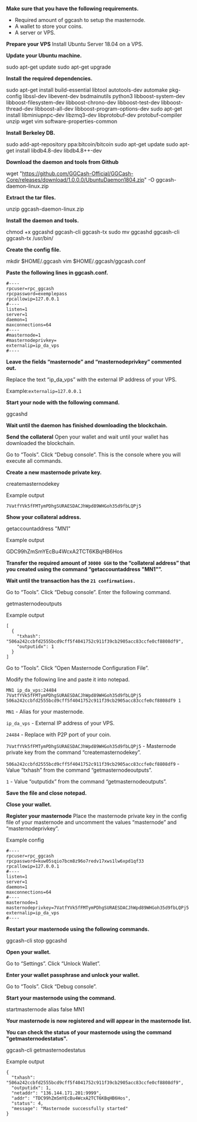 **Make sure that you have the following requirements.**

- Required amount of ggcash to setup the masternode.
- A wallet to store your coins.
- A server or VPS.


**Prepare your VPS**
Install Ubuntu Server 18.04 on a VPS.

**Update your Ubuntu machine.**

sudo apt-get update
sudo apt-get upgrade

**Install the required dependencies.**

sudo apt-get install build-essential libtool autotools-dev automake pkg-config libssl-dev libevent-dev bsdmainutils python3 libboost-system-dev libboost-filesystem-dev libboost-chrono-dev libboost-test-dev libboost-thread-dev libboost-all-dev libboost-program-options-dev
sudo apt-get install libminiupnpc-dev libzmq3-dev libprotobuf-dev protobuf-compiler unzip wget vim software-properties-common

**Install Berkeley DB.**

sudo add-apt-repository ppa:bitcoin/bitcoin
sudo apt-get update
sudo apt-get install libdb4.8-dev libdb4.8++-dev

**Download the daemon and tools from Github**

wget "https://github.com/GGCash-Official/GGCash-Core/releases/download/1.0.0.0/UbuntuDaemon1804.zip" -O ggcash-daemon-linux.zip

**Extract the tar files.**

unzip ggcash-daemon-linux.zip

**Install the daemon and tools.**

chmod +x ggcashd ggcash-cli ggcash-tx
sudo mv ggcashd ggcash-cli ggcash-tx /usr/bin/

**Create the config file.**

mkdir $HOME/.ggcash
vim $HOME/.ggcash/ggcash.conf

**Paste the following lines in ggcash.conf.**
```
#----
rpcuser=rpc_ggcash
rpcpassword=exemplepass
rpcallowip=127.0.0.1
#----
listen=1
server=1
daemon=1
maxconnections=64
#----
#masternode=1
#masternodeprivkey=
externalip=ip_da_vps
#----
```
**Leave the fields “masternode” and “masternodeprivkey” commented out.**

Replace the text “ip_da_vps” with the external IP address of your VPS.

Example:``` externalip=127.0.0.1 ```

**Start your node with the following command.**

ggcashd

**Wait until the daemon has finished downloading the blockchain.**


**Send the collateral**
Open your wallet and wait until your wallet has downloaded the blockchain.

Go to “Tools”.
Click “Debug console”.
This is the console where you will execute all commands.

**Create a new masternode private key.**

createmasternodekey

Example output
```
7VatfYVk5fFMTymPDhgSURAESDACJhWpd89WHGoh35d9fbLQPj5
```
**Show your collateral address.**

getaccountaddress "MN1"

Example output

GDC99hZmSmYEcBu4WcxA2TCT6KBqHB6Hos

**Transfer the required amount of ```30000 GGH``` to the “collateral address” that you created using the command “getaccountaddress "MN1"”.**

**Wait until the transaction has the ```21 confirmations.```**

Go to “Tools”.
Click “Debug console”.
Enter the following command.

getmasternodeoutputs

Example output

```
[
  {
    "txhash": "506a242ccbfd2555bcd9cff5f4041752c911f39cb2905acc83ccfe0cf8808df9",
    "outputidx": 1
  }
]
```
Go to “Tools”.
Click “Open Masternode Configuration File”.

Modify the following line and paste it into notepad.
```
MN1 ip_da_vps:24484 7VatfYVk5fFMTymPDhgSURAESDACJhWpd89WHGoh35d9fbLQPj5 506a242ccbfd2555bcd9cff5f4041752c911f39cb2905acc83ccfe0cf8808df9 1
```
```MN1``` - Alias for your masternode.

```ip_da_vps``` - External IP address of your VPS.

```24484``` - Replace with P2P port of your coin.

```7VatfYVk5fFMTymPDhgSURAESDACJhWpd89WHGoh35d9fbLQPj5``` - Masternode private key from the command “createmasternodekey”.

```506a242ccbfd2555bcd9cff5f4041752c911f39cb2905acc83ccfe0cf8808df9``` - Value “txhash” from the command “getmasternodeoutputs”.

```1``` - Value “outputidx” from the command “getmasternodeoutputs”.


**Save the file and close notepad.**

**Close your wallet.**


**Register your masternode**
Place the masternode private key in the config file of your masternode and uncomment the values “masternode” and “masternodeprivkey”.

Example config
```
#----
rpcuser=rpc_ggcash
rpcpassword=kuw05sqio7bcm8z96o7redv17xws1lw6xpd1qf33
rpcallowip=127.0.0.1
#----
listen=1
server=1
daemon=1
maxconnections=64
#----
masternode=1
masternodeprivkey=7VatfYVk5fFMTymPDhgSURAESDACJhWpd89WHGoh35d9fbLQPj5
externalip=ip_da_vps
#----
```
**Restart your masternode using the following commands.**

ggcash-cli stop
ggcashd

**Open your wallet.**

Go to “Settings”.
Click “Unlock Wallet”.

**Enter your wallet passphrase and unlock your wallet.**

Go to “Tools”.
Click “Debug console”.

**Start your masternode using the command.**

startmasternode alias false MN1

**Your masternode is now registered and will appear in the masternode list.**

**You can check the status of your masternode using the command "getmasternodestatus".**

ggcash-cli getmasternodestatus

Example output

```
{
  "txhash": "506a242ccbfd2555bcd9cff5f4041752c911f39cb2905acc83ccfe0cf8808df9",
  "outputidx": 1,
  "netaddr": "136.144.171.201:9999",
  "addr": "TDC99hZmSmYEcBu4WcxA2TCT6KBqHB6Hos",
  "status": 4,
  "message": "Masternode successfully started"
}
```
